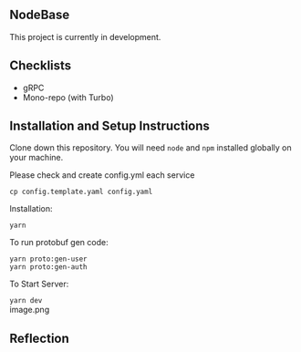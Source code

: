 ## NodeBase
This project is currently in development.

## Checklists
- gRPC
- Mono-repo (with Turbo)

## Installation and Setup Instructions

Clone down this repository. You will need `node` and `npm` installed globally on your machine.  

Please check and create config.yml each service 

```cp config.template.yaml config.yaml```

Installation:

```yarn```

To run protobuf gen code:  

```yarn proto:gen-user```  
```yarn proto:gen-auth```  

To Start Server:

```yarn dev```  
image.png
## Reflection
